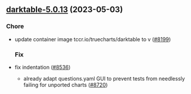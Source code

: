 

## [darktable-5.0.13](https://github.com/truecharts/charts/compare/darktable-5.0.12...darktable-5.0.13) (2023-05-03)

### Chore

- update container image tccr.io/truecharts/darktable to v ([#8199](https://github.com/truecharts/charts/issues/8199))
  
  ### Fix

- fix indentation ([#8536](https://github.com/truecharts/charts/issues/8536))
  - already adapt questions.yaml GUI to prevent tests from needlessly failing for unported charts ([#8720](https://github.com/truecharts/charts/issues/8720))
  
  